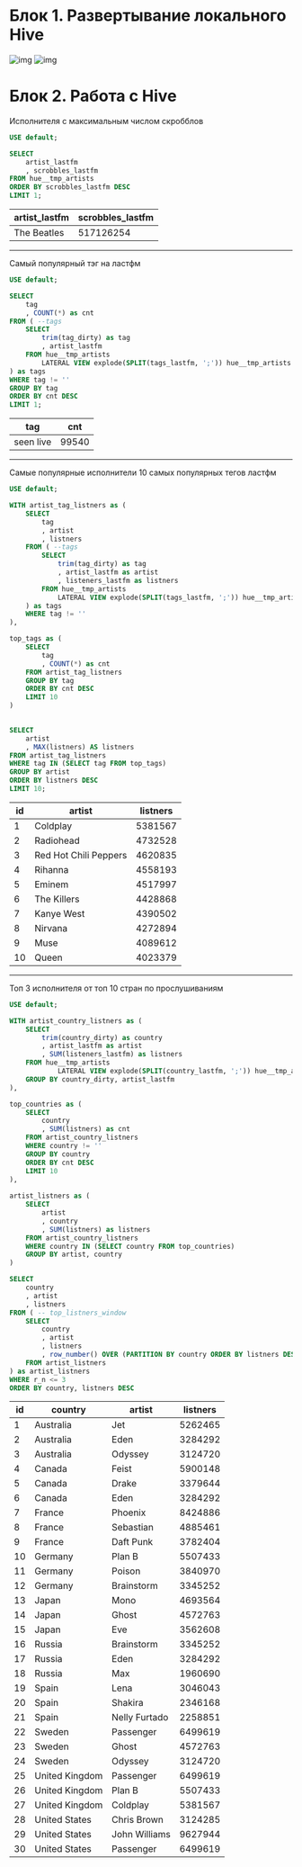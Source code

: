 # Блок 1. Развертывание локального Hive

![img](screenshots/data_grip.png)
![img](screenshots/hue.png)

# Блок 2. Работа с Hive

Исполнителя с максимальным числом скробблов

```sql
USE default;

SELECT 
    artist_lastfm
    , scrobbles_lastfm
FROM hue__tmp_artists
ORDER BY scrobbles_lastfm DESC
LIMIT 1;
```

| artist_lastfm | scrobbles_lastfm |
| --- | --- |
| The Beatles | 517126254 |
____________________

Самый популярный тэг на ластфм

```sql
USE default;

SELECT 
    tag
    , COUNT(*) as cnt
FROM ( --tags
    SELECT
        trim(tag_dirty) as tag
        , artist_lastfm
    FROM hue__tmp_artists
        LATERAL VIEW explode(SPLIT(tags_lastfm, ';')) hue__tmp_artists AS tag_dirty
) as tags
WHERE tag != ''
GROUP BY tag
ORDER BY cnt DESC
LIMIT 1;
```

| tag | cnt |
| --- | --- |
| seen live | 99540 |

____________________

Самые популярные исполнители 10 самых популярных тегов ластфм

```sql
USE default;

WITH artist_tag_listners as (
    SELECT 
        tag
        , artist
        , listners
    FROM ( --tags
        SELECT
            trim(tag_dirty) as tag
            , artist_lastfm as artist
            , listeners_lastfm as listners
        FROM hue__tmp_artists
            LATERAL VIEW explode(SPLIT(tags_lastfm, ';')) hue__tmp_artists AS tag_dirty
    ) as tags
    WHERE tag != ''
),

top_tags as (
    SELECT 
        tag
        , COUNT(*) as cnt
    FROM artist_tag_listners
    GROUP BY tag
    ORDER BY cnt DESC
    LIMIT 10
)
	

SELECT
    artist
    , MAX(listners) AS listners
FROM artist_tag_listners
WHERE tag IN (SELECT tag FROM top_tags)
GROUP BY artist
ORDER BY listners DESC
LIMIT 10;
```

| id | artist | listners |
| --- | --- | --- |
| 1 | Coldplay | 5381567 |
| 2 | Radiohead | 4732528 |
| 3 | Red Hot Chili Peppers | 4620835 |
| 4 | Rihanna | 4558193 |
| 5 | Eminem | 4517997 |
| 6 | The Killers | 4428868 |
| 7 | Kanye West | 4390502 |
| 8 | Nirvana | 4272894 |
| 9 | Muse | 4089612 |
| 10 | Queen | 4023379 |
____________________

Топ 3 исполнителя от топ 10 стран по прослушиваниям

```sql
USE default;

WITH artist_country_listners as (
    SELECT 
        trim(country_dirty) as country
        , artist_lastfm as artist
        , SUM(listeners_lastfm) as listners
    FROM hue__tmp_artists
            LATERAL VIEW explode(SPLIT(country_lastfm, ';')) hue__tmp_artists AS country_dirty
    GROUP BY country_dirty, artist_lastfm
),

top_countries as (
    SELECT 
        country
        , SUM(listners) as cnt
    FROM artist_country_listners
    WHERE country != ''
    GROUP BY country
    ORDER BY cnt DESC
    LIMIT 10
),
	
artist_listners as (
    SELECT
        artist
        , country
        , SUM(listners) as listners
    FROM artist_country_listners
    WHERE country IN (SELECT country FROM top_countries)
    GROUP BY artist, country
)

SELECT
    country
    , artist
    , listners
FROM ( -- top_listners_window
    SELECT
        country
        , artist
        , listners
        , row_number() OVER (PARTITION BY country ORDER BY listners DESC) AS r_n
    FROM artist_listners
) as artist_listners
WHERE r_n <= 3
ORDER BY country, listners DESC
```
 
| id | country | artist | listners |
| --- | --- | --- | --- |
| 1 | Australia | Jet | 5262465 |
| 2 | Australia | Eden | 3284292 |
| 3 | Australia | Odyssey | 3124720 |
| 4 | Canada | Feist | 5900148 |
| 5 | Canada | Drake | 3379644 |
| 6 | Canada | Eden | 3284292 |
| 7 | France | Phoenix	 | 8424886 |
| 8 | France | Sebastian | 4885461 |
| 9 | France | Daft Punk | 3782404 |
| 10 | Germany | Plan B | 5507433 |
| 11 | Germany | Poison | 3840970 |
| 12 | Germany | Brainstorm | 3345252 |
| 13 | Japan | Mono | 4693564 |
| 14 | Japan | Ghost | 4572763 |
| 15 | Japan | Eve | 3562608 |
| 16 | Russia | Brainstorm | 3345252 |
| 17 | Russia | Eden | 3284292 |
| 18 | Russia | Max | 1960690 |
| 19 | Spain | Lena | 3046043 |
| 20 | Spain | Shakira | 2346168 |
| 21 | Spain | Nelly Furtado | 2258851 |
| 22 | Sweden | Passenger | 6499619 |
| 23 | Sweden | Ghost | 4572763 |
| 24 | Sweden | Odyssey | 3124720 |
| 25 | United Kingdom | Passenger | 6499619 |
| 26 | United Kingdom | Plan B | 5507433 |
| 27 | United Kingdom | Coldplay | 5381567 |
| 28 | United States | Chris Brown | 3124285 |
| 29 | United States | John Williams | 9627944 |
| 30 | United States | Passenger | 6499619 |
